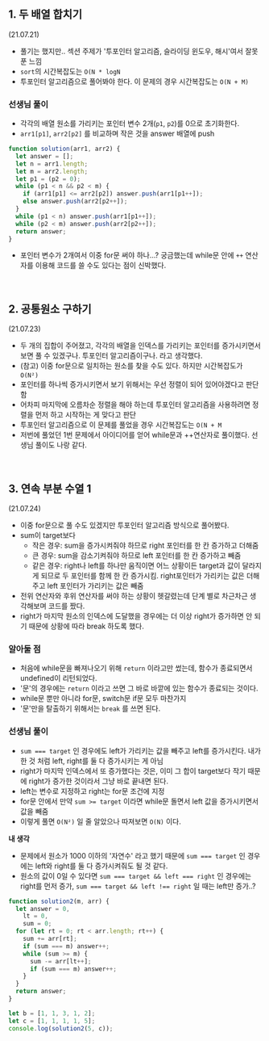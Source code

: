 ## 1. 두 배열 합치기

(21.07.21)

- 풀기는 했지만.. 섹션 주제가 '투포인터 알고리즘, 슬라이딩 윈도우, 해시'여서 잘못 푼 느낌
- `sort`의 시간복잡도는 `O(N * logN`
- 투포인터 알고리즘으로 풀어봐야 한다. 이 문제의 경우 시간복잡도는 `O(N + M)`

### 선생님 풀이

- 각각의 배열 원소를 가리키는 포인터 변수 2개(`p1`, `p2`)를 0으로 초기화한다.
- `arr1[p1]`, `arr2[p2]` 를 비교하며 작은 것을 answer 배열에 push

```js
function solution(arr1, arr2) {
  let answer = [];
  let n = arr1.length;
  let m = arr2.length;
  let p1 = (p2 = 0);
  while (p1 < n && p2 < m) {
    if (arr1[p1] <= arr2[p2]) answer.push(arr1[p1++]);
    else answer.push(arr2[p2++]);
  }
  while (p1 < n) answer.push(arr1[p1++]);
  while (p2 < m) answer.push(arr2[p2++]);
  return answer;
}
```

- 포인터 변수가 2개여서 이중 for문 써야 하나...? 궁금했는데 while문 안에 `++` 연산자를 이용해 코드를 쓸 수도 있다는 점이 신박했다.

<br>

## 2. 공통원소 구하기

(21.07.23)

- 두 개의 집합이 주어졌고, 각각의 배열을 인덱스를 가리키는 포인터를 증가시키면서 보면 풀 수 있겠구나. 투포인터 알고리즘이구나. 라고 생각했다.
- (참고) 이중 for문으로 일치하는 원소를 찾을 수도 있다. 하지만 시간복잡도가 `O(N²)`
- 포인터를 하나씩 증가시키면서 보기 위해서는 우선 정렬이 되어 있어야겠다고 판단함
- 어차피 마지막에 오름차순 정렬을 해야 하는데 투포인터 알고리즘을 사용하려면 정렬을 먼저 하고 시작하는 게 맞다고 판단
- 투포인터 알고리즘으로 이 문제를 풀었을 경우 시간복잡도는 `O(N + M`
- 저번에 풀었던 1번 문제에서 아이디어를 얻어 while문과 ++연산자로 풀이했다. 선생님 풀이도 나랑 같다.

<br>

## 3. 연속 부분 수열 1

(21.07.24)

- 이중 for문으로 풀 수도 있겠지만 투포인터 알고리즘 방식으로 풀어봤다.
- sum이 target보다
  - 작은 경우: sum을 증가시켜줘야 하므로 right 포인터를 한 칸 증가하고 더해줌
  - 큰 경우: sum을 감소기켜줘야 하므로 left 포인터를 한 칸 증가하고 빼줌
  - 같은 경우: right나 left를 하나만 움직이면 어느 상황이든 target과 값이 달라지게 되므로 두 포인터를 함께 한 칸 증가시킴. right포인터가 가리키는 값은 더해주고 left 포인터가 가리키는 값은 빼줌
- 전위 연산자와 후위 연산자를 써야 하는 상황이 헷갈렸는데 단계 별로 차근차근 생각해보며 코드를 짰다.
- right가 마지막 원소의 인덱스에 도달했을 경우에는 더 이상 right가 증가하면 안 되기 때문에 상황에 따라 break 하도록 했다.

### 알아둘 점

- 처음에 while문을 빠져나오기 위해 `return` 이라고만 썼는데, 함수가 종료되면서 undefined이 리턴되었다.
- '문'의 경우에는 `return` 이라고 쓰면 그 바로 바깥에 있는 함수가 종료되는 것이다.
- while문 뿐만 아니라 for문, switch문 if문 모두 마찬가지
- '문'만을 탈출하기 위해서는 `break` 를 쓰면 된다.

### 선생님 풀이

- `sum === target` 인 경우에도 left가 가리키는 값을 빼주고 left를 증가시킨다. 내가 한 것 처럼 left, right를 둘 다 증가시키는 게 아님
- right가 마지막 인덱스에서 또 증가했다는 것은, 이미 그 합이 target보다 작기 때문에 right가 증가한 것이라서 그냥 바로 끝내면 된다.
- left는 변수로 지정하고 right는 for문 조건에 지정
- for문 안에서 만약 `sum >= target` 이라면 while문 돌면서 left 값을 증가시키면서 값을 빼줌
- 이렇게 풀면 `O(N²)` 일 줄 알았으나 따져보면 `O(N)` 이다.

**내 생각**

- 문제에서 원소가 1000 이하의 '자연수' 라고 했기 때문에 `sum === target` 인 경우에는 left와 right를 둘 다 증가시켜줘도 될 것 같다.
- 원소의 값이 0일 수 있다면 `sum === target && left === right` 인 경우에는 right를 먼저 증가, `sum === target && left !== right` 일 때는 left만 증가..?

```js
function solution2(m, arr) {
  let answer = 0,
    lt = 0,
    sum = 0;
  for (let rt = 0; rt < arr.length; rt++) {
    sum += arr[rt];
    if (sum === m) answer++;
    while (sum >= m) {
      sum -= arr[lt++];
      if (sum === m) answer++;
    }
  }
  return answer;
}

let b = [1, 1, 3, 1, 2];
let c = [1, 1, 1, 1, 5];
console.log(solution2(5, c));
```

